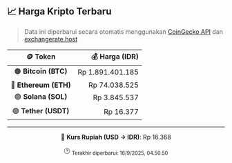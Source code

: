 

<!-- HARGA_KRIPTO -->
## 📈 Harga Kripto Terbaru

> Data ini diperbarui secara otomatis menggunakan [CoinGecko API](https://www.coingecko.com/) dan [exchangerate.host](https://exchangerate.host/)

<div align="center">

| 🪙 Token | 💰 Harga (IDR) |
|:------:|---------------:|
| 🟠 **Bitcoin (BTC)**   | Rp 1.891.401.185 |
| 🔵 **Ethereum (ETH)**  | Rp 74.038.525 |
| 🟣 **Solana (SOL)**    | Rp 3.845.537 |
| 🟢 **Tether (USDT)**   | Rp 16.377 |

---

💱 **Kurs Rupiah (USD → IDR)**: Rp 16.368

🕒 <sub>Terakhir diperbarui: 16/9/2025, 04.50.50</sub>

</div>
<!-- /HARGA_KRIPTO -->